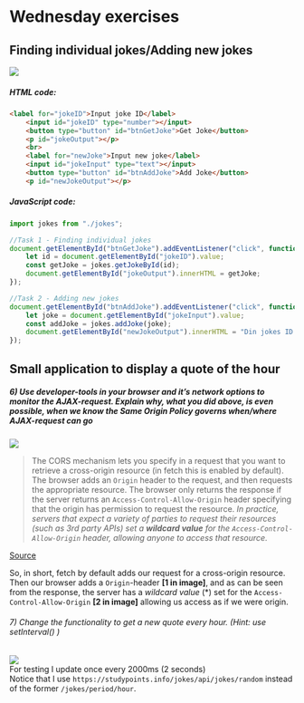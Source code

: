 # Wednesday exercises 

## Finding individual jokes/Adding new jokes
![](https://i.imgur.com/qAwSZtu.png)  

##### HTML code:
```html
<label for="jokeID">Input joke ID</label>
    <input id="jokeID" type="number"></input>
    <button type="button" id="btnGetJoke">Get Joke</button>
    <p id="jokeOutput"></p>
    <br>
    <label for="newJoke">Input new joke</label>
    <input id="jokeInput" type="text"></input>
    <button type="button" id="btnAddJoke">Add Joke</button>
    <p id="newJokeOutput"></p>
```  

##### JavaScript code:  
```javascript
import jokes from "./jokes";

//Task 1 - Finding individual jokes
document.getElementById("btnGetJoke").addEventListener("click", function(){
    let id = document.getElementById("jokeID").value;
    const getJoke = jokes.getJokeById(id);
    document.getElementById("jokeOutput").innerHTML = getJoke;
});

//Task 2 - Adding new jokes
document.getElementById("btnAddJoke").addEventListener("click", function(){
    let joke = document.getElementById("jokeInput").value;
    const addJoke = jokes.addJoke(joke);
    document.getElementById("newJokeOutput").innerHTML = "Din jokes ID er: " + addJoke + " (husk minus 1 pga. 0-indekseret)";
});
```

## Small application to display a quote of the hour  
##### *6) Use developer-tools in your browser and it’s network options to monitor the AJAX-request. Explain why, what you did above, is even possible, when we know the Same Origin Policy governs when/where AJAX-request can go*  
![](https://i.imgur.com/2AzsRR3.png)  


>The CORS mechanism lets you specify in a request that you want to retrieve a cross-origin resource (in fetch this is enabled by default). The browser adds an `Origin` header to the request, and then requests the appropriate resource. The browser only returns the response if the server returns an `Access-Control-Allow-Origin` header specifying that the origin has permission to request the resource. *In practice, servers that expect a variety of parties to request their resources (such as 3rd party APIs) set a **wildcard value** for the `Access-Control-Allow-Origin` header, allowing anyone to access that resource.*  

[Source](https://developers.google.com/web/ilt/pwa/working-with-the-fetch-api)  

So, in short, fetch by default adds our request for a cross-origin resource. Then our browser adds a `Origin`-header **[1 in image]**, and as can be seen from the response, the server has a *wildcard value* (\*) set for the `Access-Control-Allow-Origin` **[2 in image]** allowing us access as if we were origin.

###### *7) Change the functionality to get a new quote every hour. (Hint: use setInterval() )*

![](https://i.imgur.com/Yh0tTWk.gif)  
For testing I update once every 2000ms (2 seconds)  
Notice that I use `https://studypoints.info/jokes/api/jokes/random` instead of the former `/jokes/period/hour`.  
